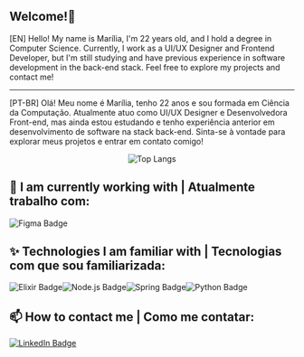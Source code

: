 ## Welcome!👋
[EN]
Hello! My name is Marília, I'm 22 years old, and I hold a degree in Computer Science. Currently, I work as a UI/UX Designer and Frontend Developer, but I'm still studying and have previous experience in software development in the back-end stack. Feel free to explore my projects and contact me!

---------------------------------------------------------------------------------
[PT-BR]
Olá! Meu nome é Marília, tenho 22 anos e sou formada em Ciência da Computação. Atualmente atuo como UI/UX Designer e Desenvolvedora Front-end, mas ainda estou estudando e tenho experiência anterior em desenvolvimento de software na stack back-end. Sinta-se à vontade para explorar meus projetos e entrar em contato comigo!

<div align="center" width="100%">
  
![Top Langs](https://github-readme-stats.vercel.app/api/top-langs/?username=mariliabarbosa&layout=compact&theme=github_dark&hide_border=true&card_width=1000px)
  
</div>

## 🔭 I am currently working with | Atualmente trabalho com:
<img src="https://img.shields.io/badge/Figma-orange?style=for-the-badge&logo=figma&logoColor=white" alt="Figma Badge"/>

## ✨ Technologies I am familiar with | Tecnologias com que sou familiarizada:

<img src="https://img.shields.io/badge/Elixir-purple?style=for-the-badge&logo=elixir&logoColor=white" alt="Elixir Badge"/><img src="https://img.shields.io/badge/Node.js-green?style=for-the-badge&logo=node.js&logoColor=white" alt="Node.js Badge"/><img src="https://img.shields.io/badge/SpringBoot-green?style=for-the-badge&logo=spring&logoColor=white" alt="Spring Badge"/><img src="https://img.shields.io/badge/Python-blue?style=for-the-badge&logo=python&logoColor=white" alt="Python Badge"/>

## 📫 How to contact me | Como me contatar:
<div id="badges">
  <a href="https://www.linkedin.com/in/mariliarbarbosa/"><img src="https://img.shields.io/badge/LinkedIn-blue?style=for-the-badge&logo=linkedin&logoColor=white" alt="LinkedIn Badge"/></a>
</div>

